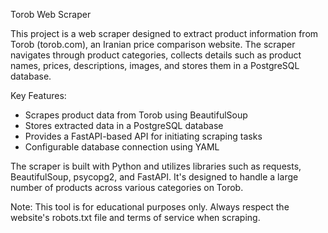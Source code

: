 Torob Web Scraper

This project is a web scraper designed to extract product information from Torob (torob.com), an Iranian price comparison website. The scraper navigates through product categories, collects details such as product names, prices, descriptions, images, and stores them in a PostgreSQL database.

Key Features:
- Scrapes product data from Torob using BeautifulSoup
- Stores extracted data in a PostgreSQL database
- Provides a FastAPI-based API for initiating scraping tasks
- Configurable database connection using YAML

The scraper is built with Python and utilizes libraries such as requests, BeautifulSoup, psycopg2, and FastAPI. It's designed to handle a large number of products across various categories on Torob.

Note: This tool is for educational purposes only. Always respect the website's robots.txt file and terms of service when scraping.
